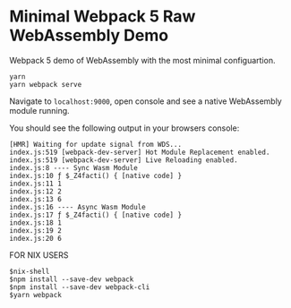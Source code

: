 # Minimal Webpack 5 Raw WebAssembly Demo

Webpack 5 demo of WebAssembly with the most minimal configuartion.

```
yarn
yarn webpack serve
```

Navigate to `localhost:9000`, open console and see a native WebAssembly module running.

You should see the following output in your browsers console:

```
[HMR] Waiting for update signal from WDS...
index.js:519 [webpack-dev-server] Hot Module Replacement enabled.
index.js:519 [webpack-dev-server] Live Reloading enabled.
index.js:8 ---- Sync Wasm Module
index.js:10 ƒ $_Z4facti() { [native code] }
index.js:11 1
index.js:12 2
index.js:13 6
index.js:16 ---- Async Wasm Module
index.js:17 ƒ $_Z4facti() { [native code] }
index.js:18 1
index.js:19 2
index.js:20 6
```

FOR NIX USERS

```
$nix-shell
$npm install --save-dev webpack
$npm install --save-dev webpack-cli
$yarn webpack
```
